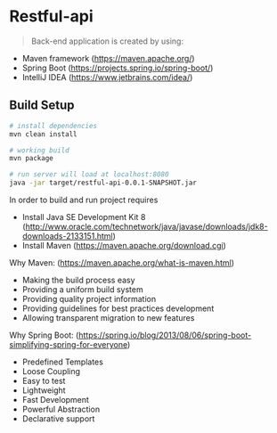# Restful-api 

>Back-end application is created by using:
- Maven framework (https://maven.apache.org/) 
- Spring Boot (https://projects.spring.io/spring-boot/)
- IntelliJ IDEA (https://www.jetbrains.com/idea/) 

## Build Setup

``` bash
# install dependencies
mvn clean install 

# working build
mvn package

# run server will load at localhost:8080
java -jar target/restful-api-0.0.1-SNAPSHOT.jar
```

In order to build and run project requires 
- Install Java SE Development Kit 8 (http://www.oracle.com/technetwork/java/javase/downloads/jdk8-downloads-2133151.html)  
- Install Maven (https://maven.apache.org/download.cgi) 

Why Maven: (https://maven.apache.org/what-is-maven.html)
- Making the build process easy
- Providing a uniform build system
- Providing quality project information
- Providing guidelines for best practices development
- Allowing transparent migration to new features

Why Spring Boot: (https://spring.io/blog/2013/08/06/spring-boot-simplifying-spring-for-everyone)
- Predefined Templates
- Loose Coupling
- Easy to test
- Lightweight
- Fast Development
- Powerful Abstraction
- Declarative support

